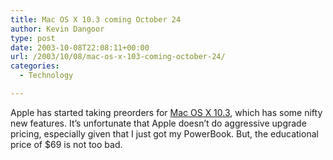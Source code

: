 ```yaml
---
title: Mac OS X 10.3 coming October 24
author: Kevin Dangoor
type: post
date: 2003-10-08T22:08:11+00:00
url: /2003/10/08/mac-os-x-103-coming-october-24/
categories:
  - Technology

---
```

Apple has started taking preorders for [Mac OS X 10.3][1], which has some nifty new features. It&#8217;s unfortunate that Apple doesn&#8217;t do aggressive upgrade pricing, especially given that I just got my PowerBook. But, the educational price of $69 is not too bad.

 [1]: http://www.apple.com/macosx/ "Apple - Mac OS X"